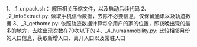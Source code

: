 1、_1_unpack.sh：
    解压相关压缩文件，以及启动后续代码
2、_2_infoExtract.py:
    读取手机信令数据，去除不必要信息，仅保留通讯以及轨迹数据
3、_3_gethome.py:
    依照轨迹数据计算每个用户的家的位置，即夜晚出现的最多的地方，去除出现次数在70次以下的
4、_4_humanmobility.py:
    比较相邻月份的人口信息，获取新增人口、离开人口以及常驻人口

